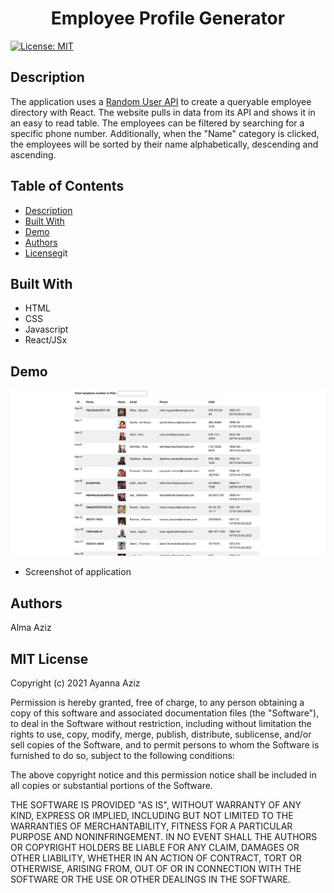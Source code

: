 # <center> Employee Profile Generator </center>

[![License: MIT](https://img.shields.io/badge/License-MIT-yellow.svg)](https://opensource.org/licenses/MIT)


## Description
The application uses a [Random User API](https://randomuser.me/) to create a queryable employee directory with React. The website pulls in data from its API and shows it in an easy to read table. The employees can be filtered by searching for a specific phone number. Additionally, when the "Name" category is clicked, the employees will be sorted by their name alphabetically, descending and ascending. 


## Table of Contents
* [Description](#Description)
* [Built With](#built-with)
* [Demo](#demo)
* [Authors](#authors)
* [License](#license)git 

## Built With
* HTML
* CSS
* Javascript
* React/JSx


## Demo


![](empldir.png)

* Screenshot of application 

## Authors
Alma Aziz

## MIT License

Copyright (c) 2021 Ayanna Aziz

Permission is hereby granted, free of charge, to any person obtaining a copy
of this software and associated documentation files (the "Software"), to deal
in the Software without restriction, including without limitation the rights
to use, copy, modify, merge, publish, distribute, sublicense, and/or sell
copies of the Software, and to permit persons to whom the Software is
furnished to do so, subject to the following conditions:

The above copyright notice and this permission notice shall be included in all
copies or substantial portions of the Software.

THE SOFTWARE IS PROVIDED "AS IS", WITHOUT WARRANTY OF ANY KIND, EXPRESS OR
IMPLIED, INCLUDING BUT NOT LIMITED TO THE WARRANTIES OF MERCHANTABILITY,
FITNESS FOR A PARTICULAR PURPOSE AND NONINFRINGEMENT. IN NO EVENT SHALL THE
AUTHORS OR COPYRIGHT HOLDERS BE LIABLE FOR ANY CLAIM, DAMAGES OR OTHER
LIABILITY, WHETHER IN AN ACTION OF CONTRACT, TORT OR OTHERWISE, ARISING FROM,
OUT OF OR IN CONNECTION WITH THE SOFTWARE OR THE USE OR OTHER DEALINGS IN THE
SOFTWARE.

